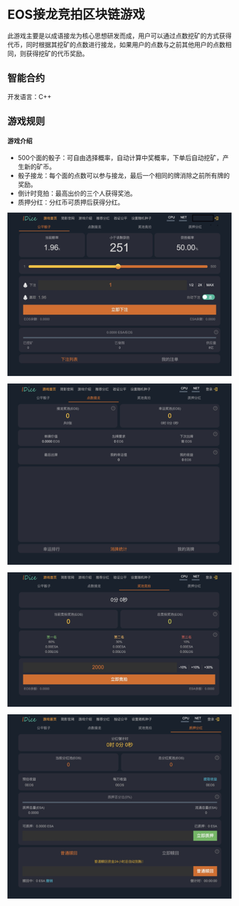 # EOS接龙竞拍区块链游戏
此游戏主要是以成语接龙为核心思想研发而成，用户可以通过点数挖矿的方式获得代币，同时根据其挖矿的点数进行接龙，如果用户的点数与之前其他用户的点数相同，则获得挖矿的代币奖励。

## 智能合约

开发语言：C++

## 游戏规则

#### 游戏介绍
* 500个面的骰子：可自由选择概率，自动计算中奖概率，下单后自动挖矿，产生新的矿币。
* 骰子接龙：每个面的点数可以参与接龙，最后一个相同的牌消除之前所有牌的奖励。
* 倒计时竞拍：最高出价的三个人获得奖池。
* 质押分红：分红币可质押后获得分红。

![EOS接龙竞拍区块链游戏](
https://raw.githubusercontent.com/microfisher/EOS-Dragon-Bidding-Dapp/master/dice.jpg)

![EOS接龙竞拍区块链游戏](
https://raw.githubusercontent.com/microfisher/EOS-Dragon-Bidding-Dapp/master/dragon.jpg)

![EOS接龙竞拍区块链游戏](
https://raw.githubusercontent.com/microfisher/EOS-Dragon-Bidding-Dapp/master/bid.jpg)

![EOS接龙竞拍区块链游戏](
https://raw.githubusercontent.com/microfisher/EOS-Dragon-Bidding-Dapp/master/divided.jpg)
